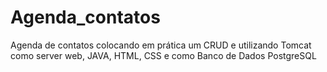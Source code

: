 # Agenda_contatos
Agenda de contatos colocando em prática um CRUD e utilizando Tomcat como server web, JAVA, HTML, CSS e como Banco de Dados PostgreSQL
